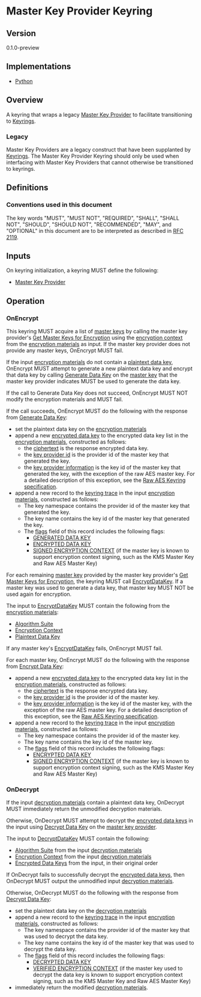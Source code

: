 [//]: # (Copyright 2019 Amazon.com, Inc. or its affiliates. All Rights Reserved.)
[//]: # (SPDX-License-Identifier: CC-BY-SA-4.0)

# Master Key Provider Keyring

## Version

0.1.0-preview

## Implementations

- [Python](https://github.com/aws/aws-encryption-sdk-python/src/aws_encryption_sdk/keyrings/master_key.py)

## Overview

A keyring that wraps a legacy [Master Key Provider](master-key-provider-interface.md) to facilitate transitioning to 
[Keyrings](./keyring-interface.md).

### Legacy

Master Key Providers are a legacy construct that have been supplanted by [Keyrings](./keyring-interface.md). 
The Master Key Provider Keyring should only be used when interfacing with Master Key Providers that cannot otherwise be
transitioned to keyrings.

## Definitions

### Conventions used in this document

The key words "MUST", "MUST NOT", "REQUIRED", "SHALL", "SHALL NOT", "SHOULD", "SHOULD NOT", "RECOMMENDED", "MAY", and 
"OPTIONAL" in this document are to be interpreted as described in [RFC 2119](https://tools.ietf.org/html/rfc2119).

## Inputs

On keyring initialization, a keyring MUST define the following:

- [Master Key Provider](master-key-provider-interface.md)

## Operation

### OnEncrypt

This keyring MUST acquire a list of [master keys](master-key-interface.md) by calling the master key provider's 
[Get Master Keys for Encryption](master-key-provider-interface.md#get-master-keys-for-encryption)
using the [encryption context](structures.md#encryption-context) from the 
[encryption materials](structures.md#encryption-materials) as input. If the master key provider does not provide any 
master keys, OnEncrypt MUST fail.

If the input [encryption materials](structures.md#encryption-materials) do not contain a 
[plaintext data key](structures.md#plaintext-data-key), OnEncrypt MUST attempt to generate a new plaintext data key and 
encrypt that data key by calling [Generate Data Key](master-key-interface.md#generate-data-key) on the 
[master key](master-key-interface.md) that the master key provider indicates MUST be used to generate the data key.

If the call to Generate Data Key does not succeed, OnEncrypt MUST NOT modify the encryption materials and MUST fail.

If the call succeeds, OnEncrypt MUST do the following with the response from 
[Generate Data Key](master-key-interface.md#generate-data-key):
- set the plaintext data key on the [encryption materials](structures.md#encryption-materials)
- append a new [encrypted data key](structures.md#encrypted-data-key) to the encrypted data key list
  in the [encryption materials](structures.md#encryption-materials), constructed as follows:
  - the [ciphertext](structures.md#ciphertext) is the response encrypted data key.
  - the [key provider id](structures.md#key-provider-id) is the provider id of the master key that generated the key.
  - the [key provider information](structures.md#key-provider-information) is the key id of the master key that
  generated the key, with the exception of the raw AES master key. For a detailed description of this exception,
  see the [Raw AES Keyring specification](./raw-aes-keyring.md).
- append a new record to the [keyring trace](structures.md#keyring-trace) 
  in the input [encryption materials](structures.md#encryption-materials), constructed as follows:
  - The key namespace contains the provider id of the master key that generated the key.
  - The key name contains the key id of the master key that generated the key.
  - The [flags](structures.md#flags) field of this record includes the following flags:
    - [GENERATED DATA KEY](structures.md#flags)
    - [ENCRYPTED DATA KEY](structures.md#flags) 
    - [SIGNED ENCRYPTION CONTEXT](structures.md#flags) (if the master key is known to support encryption context 
    signing, such as the KMS Master Key and Raw AES Master Key)

For each remaining [master key](master-key-interface.md) provided by the master key provider's 
[Get Master Keys for Encryption](master-key-provider-interface.md#get-master-keys-for-encryption), the keyring MUST call
 [EncryptDataKey](master-key-interface.md#encrypt-data-key). If a master key was used to generate a data key,
 that master key MUST NOT be used again for encryption.
 
 The input to [EncryptDataKey](master-key-interface.md#encrypt-data-key) MUST contain the following from the 
 [encryption materials](structures.md#encryption-materials):
 - [Algorithm Suite](structures.md#algorithm-suite)
 - [Encryption Context](structures.md#encryption-context)
 - [Plaintext Data Key](structures.md#plaintext-data-key)
 
If any master key's [EncryptDataKey](master-key-interface.md#encrypt-data-key) fails, OnEncrypt MUST fail.

For each master key, OnEncrypt MUST do the following with the response from 
[Encrypt Data Key](master-key-interface.md#encrypt-data-key):
- append a new [encrypted data key](structures.md#encrypted-data-key) to the encrypted data key list
  in the [encryption materials](structures.md#encryption-materials), constructed as follows:
  - the [ciphertext](structures.md#ciphertext) is the response encrypted data key.
  - the [key provider id](structures.md#key-provider-id) is the provider id of the master key.
  - the [key provider information](structures.md#key-provider-information) is the key id of the master key, with the 
  exception of the raw AES master key. For a detailed description of this exception, see the 
  [Raw AES Keyring specification](./raw-aes-keyring.md).
- append a new record to the [keyring trace](structures.md#keyring-trace)
  in the input [encryption materials](structures.md#encryption-materials), constructed as follows:
  - The key namespace contains the provider id of the master key.
  - The key name contains the key id of the master key.
  - The [flags](structures.md#flags) field of this record includes the following flags:
    - [ENCRYPTED DATA KEY](structures.md#flags)
    - [SIGNED ENCRYPTION CONTEXT](structures.md#flags) (if the master key is known to support encryption context 
    signing, such as the KMS Master Key and Raw AES Master Key)

### OnDecrypt

If the input [decryption materials](structures.md#decryption-materials) contain a plaintext data key,
OnDecrypt MUST immediately return the unmodified decryption materials.

Otherwise, OnDecrypt MUST attempt to decrypt the [encrypted data keys](structures.md#encrypted-data-key)
in the input using [Decrypt Data Key](master-key-provider-interface.md#decrypt-data-key)
on the [master key provider](master-key-provider-interface.md).

The input to [DecryptDataKey](master-key-provider-interface.md#decrypt-data-key) MUST contain the following:
 - [Algorithm Suite](structures.md#algorithm-suite) from the input 
 [decryption materials](structures.md#decryption-materials)
 - [Encryption Context](structures.md#encryption-context) from the input 
 [decryption materials](structures.md#decryption-materials)
 - [Encrypted Data Keys](structures.md#plaintext-data-key) from the input, in their original order

If OnDecrypt fails to successfully decrypt the [encrypted data keys](structures.md#encrypted-data-key),
then OnDecrypt MUST output the unmodified input [decryption materials](structures.md#decryption-materials).

Otherwise, OnDecrypt MUST do the following with the response from 
[Decrypt Data Key](master-key-provider-interface.md#decrypt-data-key):
- set the plaintext data key on the [decryption materials](structures.md#decryption-materials)
- append a new record to the [keyring trace](structures.md#keyring-trace)
  in the input [encryption materials](structures.md#encryption-materials), constructed as follows:
  - The key namespace contains the provider id of the master key that was used to decrypt the data key.
  - The key name contains the key id of the master key that was used to decrypt the data key.
  - The [flags](structures.md#flags) field of this record includes the following flags:
    - [DECRYPTED DATA KEY](structures.md#flags)
    - [VERIFIED ENCRYPTION CONTEXT](structures.md#flags) (if the master key used to decrypt the data key is known to 
    support encryption context signing, such as the KMS Master Key and Raw AES Master Key)
- immediately return the modified [decryption materials](structures.md#decryption-materials).
